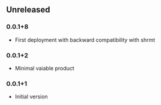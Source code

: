 ## Unreleased

### 0.0.1+8
* First deployment with backward compatibility with shrmt

### 0.0.1+2
* Minimal vaiable product

### 0.0.1+1
* Initial version
